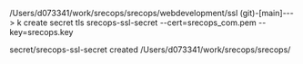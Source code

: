 /Users/d073341/work/srecops/srecops/webdevelopment/ssl   (git)-[main]---> k create secret tls srecops-ssl-secret --cert=srecops_com.pem --key=srecops.key 

secret/srecops-ssl-secret created
/Users/d073341/work/srecops/srecops/